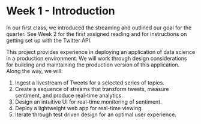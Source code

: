 # Week 1 - Introduction 

In our first class, we introduced the streaming and outlined our goal for the quarter. 
See Week 2 for the first assigned reading and for instructions on getting set up with the Twitter API.

This project provides experience in deploying an application of data science in a production environment. We will work through design considerations for building and maintaining the production version of this application. Along the way, we will:
1. Ingest a livestream of Tweets for a selected series of topics.
2. Create a sequence of streams that transform tweets, measure sentiment, and produce real-time analytics.
3. Design an intuitive UI for real-time monitoring of sentiment.
4. Deploy a lightweight web app for real-time viewing.
5. Iterate through test driven design for an optimal user experience. 
